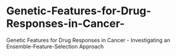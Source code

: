 # Genetic-Features-for-Drug-Responses-in-Cancer-
Genetic Features for Drug Responses in Cancer - Investigating an Ensemble-Feature-Selection Approach
